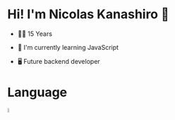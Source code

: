 <h1> Hi! I'm Nicolas Kanashiro 👋 </h1>
<ul> <li>👨‍🎓 15 Years</li></ul>
<ul> <li>🌱 I'm currently learning JavaScript </li> </ul>
<ul> <li>🖥 Future backend developer </li> </ul>


<h1>Language</h1>

<img src="https://github.com/nkhora7/nkhora7/assets/132714964/efc0812b-66cb-4020-b008-c1a9b337af19" width=5% height=5%>
